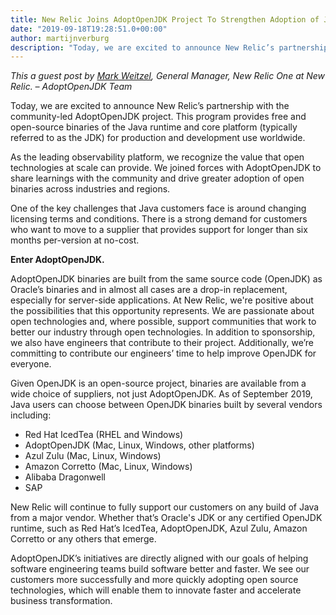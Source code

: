 ```yaml
---
title: New Relic Joins AdoptOpenJDK Project To Strengthen Adoption of Java Technology
date: "2019-09-18T19:28:51.0+00:00"
author: martijnverburg
description: "Today, we are excited to announce New Relic’s partnership with the community-led AdoptOpenJDK project. This program provides free and open-source binaries of the Java runtime and core platform (typically referred to as the JDK) for production and development use worldwide."
---
```


*This a guest post by [Mark Weitzel](https://www.linkedin.com/in/weitzelm/), General Manager, New Relic One at New Relic. – AdoptOpenJDK Team*

Today, we are excited to announce New Relic’s partnership with the community-led AdoptOpenJDK project. This program provides free and open-source binaries of the Java runtime and core platform (typically referred to as the JDK) for production and development use worldwide.

As the leading observability platform, we recognize the value that open technologies at scale can provide. We joined forces with AdoptOpenJDK to share learnings with the community and drive greater adoption of open binaries across industries and regions.

One of the key challenges that Java customers face is around changing licensing terms and conditions. There is a strong demand for customers who want to move to a supplier that provides support for longer than six months per-version at no-cost. 

**Enter AdoptOpenJDK.**

AdoptOpenJDK binaries are built from the same source code (OpenJDK) as Oracle’s binaries and in almost all cases are a drop-in replacement, especially for server-side applications. At New Relic, we're positive about the possibilities that this opportunity represents. We are passionate about open technologies and, where possible, support communities that work to better our industry through open technologies. In addition to sponsorship, we also have engineers that contribute to their project. Additionally, we’re committing to contribute our engineers’ time to help improve OpenJDK for everyone. 

Given OpenJDK is an open-source project, binaries are available from a wide choice of suppliers, not just AdoptOpenJDK. As of September 2019, Java users can choose between OpenJDK binaries built by several vendors including:

* Red Hat IcedTea (RHEL and Windows)
* AdoptOpenJDK (Mac, Linux, Windows, other platforms)
* Azul Zulu (Mac, Linux, Windows)
* Amazon Corretto (Mac, Linux, Windows)
* Alibaba Dragonwell
* SAP

New Relic will continue to fully support our customers on any build of Java from a major vendor. Whether that’s Oracle's JDK or any certified OpenJDK runtime, such as Red Hat’s IcedTea, AdoptOpenJDK, Azul Zulu, Amazon Corretto or any others that emerge.

AdoptOpenJDK’s initiatives are directly aligned with our goals of helping software engineering teams build software better and faster. We see our customers more successfully and more quickly adopting open source technologies, which will enable them to innovate faster and accelerate business transformation.
